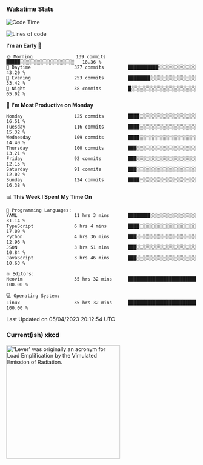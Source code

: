 ### Wakatime Stats
<!--START_SECTION:waka-->
![Code Time](http://img.shields.io/badge/Code%20Time-1%2C569%20hrs%2052%20mins-blue)

![Lines of code](https://img.shields.io/badge/From%20Hello%20World%20I%27ve%20Written-549.0%20thousand%20lines%20of%20code-blue)

**I'm an Early 🐤** 

```text
🌞 Morning                139 commits         █████░░░░░░░░░░░░░░░░░░░░   18.36 % 
🌆 Daytime                327 commits         ███████████░░░░░░░░░░░░░░   43.20 % 
🌃 Evening                253 commits         ████████░░░░░░░░░░░░░░░░░   33.42 % 
🌙 Night                  38 commits          █░░░░░░░░░░░░░░░░░░░░░░░░   05.02 % 
```
📅 **I'm Most Productive on Monday** 

```text
Monday                   125 commits         ████░░░░░░░░░░░░░░░░░░░░░   16.51 % 
Tuesday                  116 commits         ████░░░░░░░░░░░░░░░░░░░░░   15.32 % 
Wednesday                109 commits         ████░░░░░░░░░░░░░░░░░░░░░   14.40 % 
Thursday                 100 commits         ███░░░░░░░░░░░░░░░░░░░░░░   13.21 % 
Friday                   92 commits          ███░░░░░░░░░░░░░░░░░░░░░░   12.15 % 
Saturday                 91 commits          ███░░░░░░░░░░░░░░░░░░░░░░   12.02 % 
Sunday                   124 commits         ████░░░░░░░░░░░░░░░░░░░░░   16.38 % 
```


📊 **This Week I Spent My Time On** 

```text
💬 Programming Languages: 
YAML                     11 hrs 3 mins       ████████░░░░░░░░░░░░░░░░░   31.14 % 
TypeScript               6 hrs 4 mins        ████░░░░░░░░░░░░░░░░░░░░░   17.09 % 
Python                   4 hrs 36 mins       ███░░░░░░░░░░░░░░░░░░░░░░   12.96 % 
JSON                     3 hrs 51 mins       ███░░░░░░░░░░░░░░░░░░░░░░   10.84 % 
JavaScript               3 hrs 46 mins       ███░░░░░░░░░░░░░░░░░░░░░░   10.63 % 

🔥 Editors: 
Neovim                   35 hrs 32 mins      █████████████████████████   100.00 % 

💻 Operating System: 
Linux                    35 hrs 32 mins      █████████████████████████   100.00 % 
```


 Last Updated on 05/04/2023 20:12:54 UTC
<!--END_SECTION:waka-->

### Current(ish) xkcd
<a id="xkcd-a" title="'Lever' was originally an acronym for Load Emplification by the Vimulated Emission of Radiation." href="https://www.xkcd.com" target="_blank">
        <img align="center" id="xkcd-img" src="https://imgs.xkcd.com/comics/easily_confused_acronyms.png" alt="'Lever' was originally an acronym for Load Emplification by the Vimulated Emission of Radiation." height=300 />
</a>
